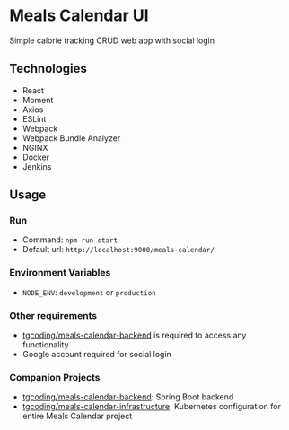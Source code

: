 # Meals Calendar UI
Simple calorie tracking CRUD web app with social login

## Technologies
* React
* Moment
* Axios
* ESLint
* Webpack
* Webpack Bundle Analyzer
* NGINX
* Docker
* Jenkins

## Usage

### Run
* Command: `npm run start`
* Default url: `http://localhost:9000/meals-calendar/`

### Environment Variables
* `NODE_ENV`: `development` or `production`

### Other requirements
* [tgcoding/meals-calendar-backend](https://github.com/tgcoding/meals-calendar-backend) is required to access any functionality
* Google account required for social login

### Companion Projects
* [tgcoding/meals-calendar-backend](https://github.com/tgcoding/meals-calendar-backend): Spring Boot backend
* [tgcoding/meals-calendar-infrastructure](https://github.com/tgcoding/meals-calendar-infrastructure): Kubernetes configuration for entire Meals Calendar project
